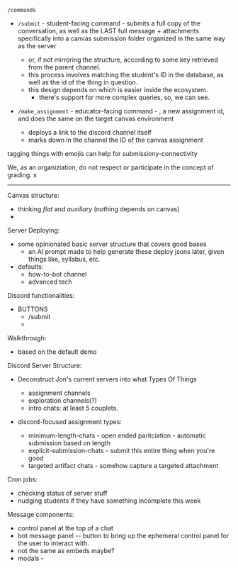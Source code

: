 `/commands`

- `/submit` - student-facing command - submits a full copy of the conversation, as well as the LAST full message + attachments specifically into a canvas submission folder organized in the same way as the server
  - or, if not mirroring the structure, according to some key retrieved from the parent channel. 
  - this process involves matching the student's ID in the database, as well as the id of the thing in question. 
  - this design depends on which is easier inside the ecosystem. 
    - there's support for more complex queries, so, we can see. 

- `/make_assignment` - educator-facing command - , a new assignment id, and does the same on the target canvas environment
  - deploys a link to the discord channel itself
  - marks down in the channel the ID of the canvas assignment

tagging things with emojis can help for submissiony-connectivity

We, as an organiziation, do not respect or participate in the concept of grading. 
s

---

Canvas structure:
- thinking *flat* and *auxiliary* (nothing depends on canvas)
- 

Server Deploying:
- some opinionated basic server structure that covers good bases
  - an AI prompt made to help generate these deploy jsons later, given things like, syllabus, etc. 
- defaults:
    - how-to-bot channel
    - advanced tech


Discord functionalities:
- BUTTONS
  - /submit
  - 

Walkthrough: 
- based on the default demo

Discord Server Structure:
- Deconstruct Jon's current servers into what Types Of Things
  - assignment channels
  - exploration channels(?)
  - intro chats: at least 5 couplets. 

- discord-focused assignment types:
  - minimum-length-chats - open ended paritciation - automatic submission based on length
  - explicit-submission-chats - submit this entire thing when you're good
  - targeted artifact chats - somehow capture a targeted attachment

Cron jobs:
- checking status of server stuff
- nudging students if they have something incomplete this week

Message components:
- control panel at the top of a chat
- bot message panel -- button to bring up the ephemeral control panel for the user to interact with. 
- not the same as embeds maybe?
- modals - 